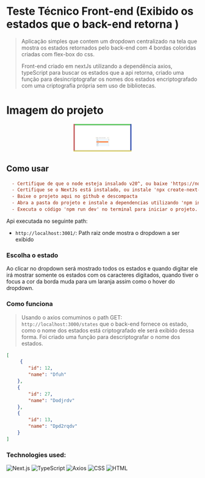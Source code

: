 # Teste Técnico Front-end (Exibido os estados que o back-end retorna )

> Aplicação simples que contem um dropdown centralizado na tela que mostra os estados retornados pelo back-end com 4 bordas coloridas criadas com flex-box do css.
>
> Front-end criado em nextJs utilizando a dependência axios, typeScript para buscar os estados que 
a api retorna, criado uma função para desincriptografar os nomes dos estados encriptografado com uma criptografia própria sem uso de bibliotecas.

# Imagem do projeto
<div align="center">
  <img src="/img/01.png" width="30%">
</div>

## Como usar

```ini
  - Certifique de que o node esteja insalado v20^, ou baixe 'https://nodejs.org/'
  - Certifique se o NextJs está instalado, ou instale 'npx create-next-app@latest'
  - Baixe o projeto aqui no github e descompacta
  - Abra a pasta do projeto e instale a dependencias utilizando 'npm install'
  - Executa o código 'npm run dev' no terminal para iniciar o projeto.
```


Api executada no seguinte path:

- `http://localhost:3001/`: Path raiz onde mostra o dropdown a ser exibido

### Escolha o estado

Ao clicar no dropdown será mostrado todos os estados e quando digitar ele irá mostrar somente os estados com os caracteres digitados, quando tiver o focus a cor da borda muda para um laranja assim como o hover do dropdown. 

### Como funciona
> Usando o axios comuminos o path GET: `http://localhost:3000/states` que o back-end fornece os estado, como o nome dos estados está criptografado ele será exibido dessa forma. 
> Foi criado uma função para descriptografar o nome dos estados.


```json
[
     {
        "id": 12,
        "name": "Dfuh"
    },
    {
        "id": 27,
        "name": "Dodjrdv"
    },
    {
        "id": 13,
        "name": "Dpd2rqdv"
    }
]
```

### Technologies used:
 ![Next.js](https://img.shields.io/badge/Next.js-%23000000.svg?style=for-the-badge&logo=next.js&logoColor=white) ![TypeScript](https://img.shields.io/badge/typescript-%23007ACC.svg?style=for-the-badge&logo=typescript&logoColor=white) ![Axios](https://img.shields.io/badge/Axios-%23000000.svg?style=for-the-badge&logo=axios&logoColor=white) ![CSS](https://img.shields.io/badge/CSS3-1572B6?style=for-the-badge&logo=css3&logoColor=white&color=green)
 ![HTML](https://img.shields.io/badge/HTML5-E34F26?style=for-the-badge&logo=html5&logoColor=white) 






